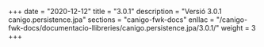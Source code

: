 +++
date        = "2020-12-12"
title       = "3.0.1"
description = "Versió 3.0.1 canigo.persistence.jpa"
sections    = "canigo-fwk-docs"
enllac		= "/canigo-fwk-docs/documentacio-llibreries/canigo.persistence.jpa/3.0.1/"
weight		= 3
+++
